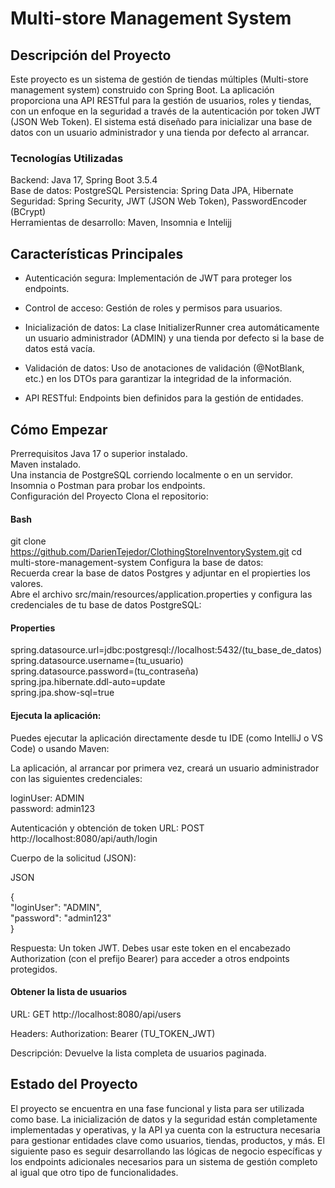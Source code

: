 
# Multi-store Management System
## Descripción del Proyecto
Este proyecto es un sistema de gestión de tiendas múltiples (Multi-store management system) construido con Spring Boot. La aplicación proporciona una API RESTful para la gestión de usuarios, roles y tiendas, con un enfoque en la seguridad a través de la autenticación por token JWT (JSON Web Token). El sistema está diseñado para inicializar una base de datos con un usuario administrador y una tienda por defecto al arrancar.

### Tecnologías Utilizadas  
Backend: Java 17, Spring Boot 3.5.4  
Base de datos: PostgreSQL
Persistencia: Spring Data JPA, Hibernate  
Seguridad: Spring Security, JWT (JSON Web Token), PasswordEncoder (BCrypt)  
Herramientas de desarrollo: Maven, Insomnia e Intelijj  

## Características Principales
- Autenticación segura: Implementación de JWT para proteger los endpoints.

- Control de acceso: Gestión de roles y permisos para usuarios.

- Inicialización de datos: La clase InitializerRunner crea automáticamente un usuario administrador (ADMIN) y una tienda por defecto si la base de datos está vacía.

- Validación de datos: Uso de anotaciones de validación (@NotBlank, etc.) en los DTOs para garantizar la integridad de la información.

- API RESTful: Endpoints bien definidos para la gestión de entidades.

## Cómo Empezar
Prerrequisitos
Java 17 o superior instalado.  
Maven instalado.  
Una instancia de PostgreSQL corriendo localmente o en un servidor.  
Insomnia o Postman para probar los endpoints.  
Configuración del Proyecto
Clona el repositorio:

#### Bash ####

git clone https://github.com/DarienTejedor/ClothingStoreInventorySystem.git
cd multi-store-management-system
Configura la base de datos:  
Recuerda crear la base de datos Postgres y adjuntar en el propierties los valores.  
Abre el archivo src/main/resources/application.properties y configura las credenciales de tu base de datos PostgreSQL:

#### Properties ####

spring.datasource.url=jdbc:postgresql://localhost:5432/(tu_base_de_datos)  
spring.datasource.username=(tu_usuario)  
spring.datasource.password=(tu_contraseña)  
spring.jpa.hibernate.ddl-auto=update  
spring.jpa.show-sql=true  

#### Ejecuta la aplicación: ####
Puedes ejecutar la aplicación directamente desde tu IDE (como IntelliJ o VS Code) o usando Maven:

La aplicación, al arrancar por primera vez, creará un usuario administrador con las siguientes credenciales:

loginUser: ADMIN  
password: admin123

Autenticación y obtención de token
URL: POST http://localhost:8080/api/auth/login

Cuerpo de la solicitud (JSON):

JSON

{  
"loginUser": "ADMIN",  
"password": "admin123"  
}  

Respuesta: Un token JWT. Debes usar este token en el encabezado Authorization (con el prefijo Bearer) para acceder a otros endpoints protegidos.

#### Obtener la lista de usuarios ####
URL: GET http://localhost:8080/api/users

Headers: Authorization: Bearer (TU_TOKEN_JWT)

Descripción: Devuelve la lista completa de usuarios paginada.

## Estado del Proyecto ##
El proyecto se encuentra en una fase funcional y lista para ser utilizada como base. La inicialización de datos y la seguridad están completamente implementadas y operativas, y la API ya cuenta con la estructura necesaria para gestionar entidades clave como usuarios, tiendas, productos, y más. El siguiente paso es seguir desarrollando las lógicas de negocio específicas y los endpoints adicionales necesarios para un sistema de gestión completo al igual que otro tipo de funcionalidades.